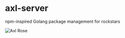 axl-server
==========

npm-inspired Golang package management for rockstars

![Axl Rose](https:////www.musicmonks.com/wp-content/uploads/2012/05/axl-rose-american-flag-pants.jpg)
